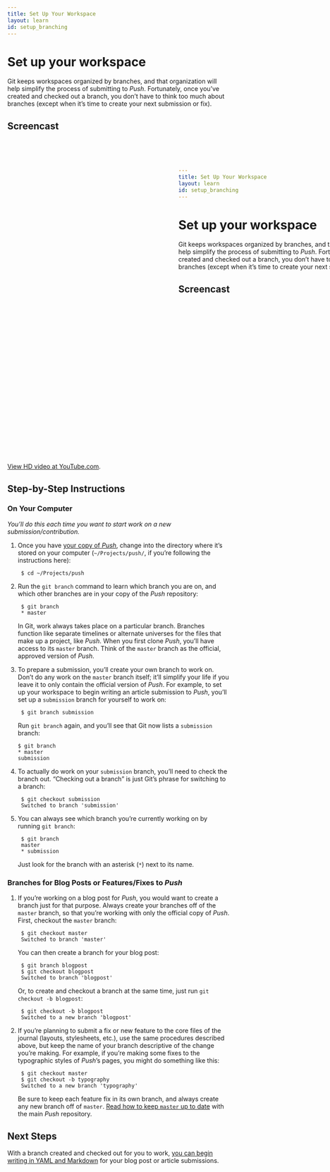 ```yaml
---
title: Set Up Your Workspace
layout: learn
id: setup_branching
---
```


# Set up your workspace

Git keeps workspaces organized by branches, and that organization will help simplify the process of
submitting to *Push*. Fortunately, once you’ve created and checked out a branch, you don’t have to
think too much about branches (except when it’s time to create your next submission or fix).

## Screencast

<div class="video-container">
  <iframe width="1280" height="720" src="?rel=0" frameborder="0" allowfullscreen="allowfullscreen"> </iframe>
</div>

[View HD video at YouTube.com](http://www.youtube.com/watch_popup?v=AAAAAAAAAAAAA&hd=1).

## Step-by-Step Instructions

### On Your Computer
*You’ll do this each time you want to start work on a new submission/contribution.*

1. Once you have [your copy of *Push*](/learn/fork-and-clone.html), change into the directory
   where it’s stored on your computer (`~/Projects/push/`, if you’re following the instructions
   here):

        $ cd ~/Projects/push

2. Run the `git branch` command to learn which branch you are on, and which other branches are in
   your copy of the *Push* repository:

        $ git branch
        * master

   In Git, work always takes place on a particular branch. Branches function like separate timelines
   or alternate universes for the files that make up a project, like *Push*. When you first clone
   *Push*, you’ll have access to its `master` branch. Think of the `master` branch as the official,
   approved version of *Push*.

3. To prepare a submission, you’ll create your own branch to work on. Don’t do any work on the
   `master` branch itself; it’ll simplify your life if you leave it to only contain the official
   version of *Push*. For example, to set up your workspace to begin writing an article submission
   to *Push*, you’ll set up a `submission` branch for yourself to work on:

        $ git branch submission

   Run `git branch` again, and you’ll see that Git now lists a `submission` branch:

       $ git branch
       * master
       submission

4. To actually do work on your `submission` branch, you’ll need to check the branch out. “Checking
   out a branch” is just Git’s phrase for switching to a branch:

        $ git checkout submission
        Switched to branch 'submission'

5. You can always see which branch you’re currently working on by running `git branch`:

        $ git branch
        master
        * submission

   Just look for the branch with an asterisk (`*`) next to its name.

### Branches for Blog Posts or Features/Fixes to *Push*

1. If you’re working on a blog post for *Push*, you would want to create a branch just for that
   purpose. Always create your branches off of the `master` branch, so that you’re working
   with only the official copy of *Push*. First, checkout the `master` branch:

        $ git checkout master
        Switched to branch 'master'

   You can then create a branch for your blog post:

        $ git branch blogpost
        $ git checkout blogpost
        Switched to branch 'blogpost'

   Or, to create and checkout a branch at the same time, just run `git checkout -b blogpost`:

        $ git checkout -b blogpost
        Switched to a new branch 'blogpost'

2. If you’re planning to submit a fix or new feature to the core files of the journal (layouts,
   stylesheets, etc.), use the same procedures described above, but keep the name of your branch
   descriptive of the change you’re making. For example, if you’re making some fixes to the
   typographic styles of *Push*’s pages, you might do something like this:

        $ git checkout master
        $ git checkout -b typography
        Switched to a new branch 'typography'

   Be sure to keep each feature fix in its own branch, and always create any new branch off of
   `master`. [Read how to keep `master` up to date](/learn/stay-updated.html) with the main *Push*
   repository.

## Next Steps

With a branch created and checked out for you to work,
[you can begin writing in YAML and Markdown](/learn/yaml-and-markdown.html) for your blog post or
article submissions.
